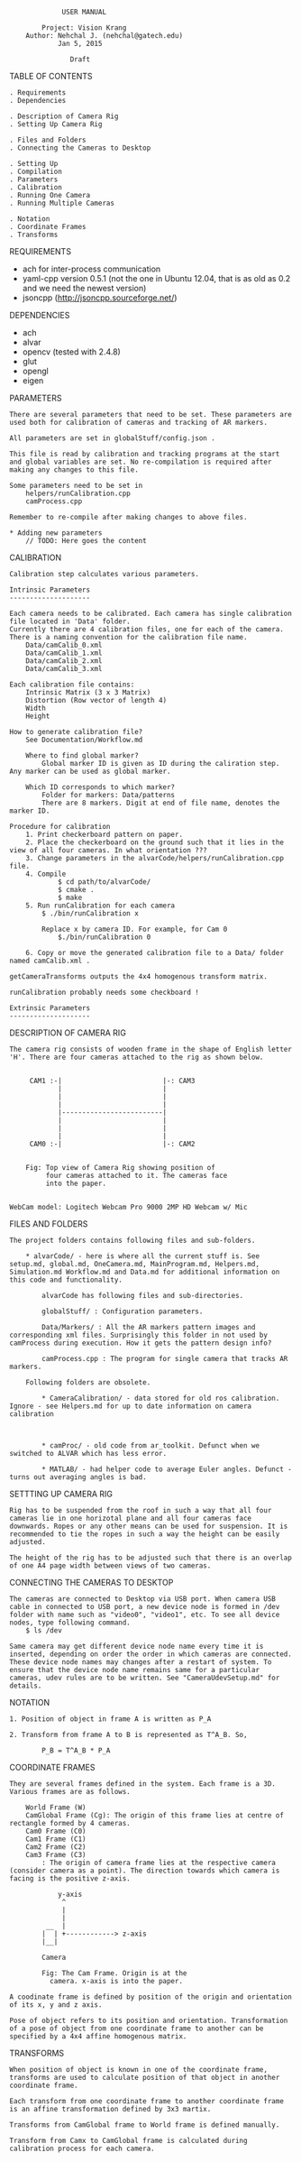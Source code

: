                  USER MANUAL
        
            Project: Vision Krang
        Author: Nehchal J. (nehchal@gatech.edu)
                Jan 5, 2015

                   Draft 

TABLE OF CONTENTS
    
    . Requirements
    . Dependencies

    . Description of Camera Rig
    . Setting Up Camera Rig

    . Files and Folders
    . Connecting the Cameras to Desktop

    . Setting Up
    . Compilation
    . Parameters
    . Calibration
    . Running One Camera
    . Running Multiple Cameras
    
    . Notation
    . Coordinate Frames
    . Transforms


REQUIREMENTS

   * ach for inter-process communication
   * yaml-cpp version 0.5.1 (not the one in Ubuntu 12.04, that is as old as 0.2 and we need the newest version)
   * jsoncpp (http://jsoncpp.sourceforge.net/)


DEPENDENCIES

   * ach
   * alvar
   * opencv (tested with 2.4.8)
   * glut
   * opengl
   * eigen


PARAMETERS
    
    There are several parameters that need to be set. These parameters are used both for calibration of cameras and tracking of AR markers.

    All parameters are set in globalStuff/config.json .

    This file is read by calibration and tracking programs at the start and global variables are set. No re-compilation is required after making any changes to this file.

    Some parameters need to be set in
        helpers/runCalibration.cpp
        camProcess.cpp

    Remember to re-compile after making changes to above files.

    * Adding new parameters
        // TODO: Here goes the content
    
 
CALIBRATION

    Calibration step calculates various parameters.

    Intrinsic Parameters
    --------------------

    Each camera needs to be calibrated. Each camera has single calibration file located in 'Data' folder.
    Currently there are 4 calibration files, one for each of the camera. There is a naming convention for the calibration file name.
        Data/camCalib_0.xml
        Data/camCalib_1.xml
        Data/camCalib_2.xml
        Data/camCalib_3.xml

    Each calibration file contains:
        Intrinsic Matrix (3 x 3 Matrix)
        Distortion (Row vector of length 4)
        Width
        Height

    How to generate calibration file?
        See Documentation/Workflow.md

        Where to find global marker?
            Global marker ID is given as ID during the caliration step. Any marker can be used as global marker.

        Which ID corresponds to which marker?
            Folder for markers: Data/patterns
            There are 8 markers. Digit at end of file name, denotes the marker ID.

    Procedure for calibration
        1. Print checkerboard pattern on paper.
        2. Place the checkerboard on the ground such that it lies in the view of all four cameras. In what orientation ???
        3. Change parameters in the alvarCode/helpers/runCalibration.cpp file.
        4. Compile
                $ cd path/to/alvarCode/
                $ cmake .
                $ make
        5. Run runCalibration for each camera
            $ ./bin/runCalibration x
            
            Replace x by camera ID. For example, for Cam 0
                $./bin/runCalibration 0
        
        6. Copy or move the generated calibration file to a Data/ folder named camCalib.xml .

    getCameraTransforms outputs the 4x4 homogenous transform matrix.

    runCalibration probably needs some checkboard !
    
    Extrinsic Parameters
    --------------------



DESCRIPTION OF CAMERA RIG

    The camera rig consists of wooden frame in the shape of English letter 'H'. There are four cameras attached to the rig as shown below.

    
         CAM1 :-|                         |-: CAM3
                |                         |
                |                         |
                |                         |
                |-------------------------|
                |                         |
                |                         |
                |                         |
         CAM0 :-|                         |-: CAM2


        Fig: Top view of Camera Rig showing position of 
             four cameras attached to it. The cameras face
             into the paper.


    WebCam model: Logitech Webcam Pro 9000 2MP HD Webcam w/ Mic


FILES AND FOLDERS

    The project folders contains following files and sub-folders.

        * alvarCode/ - here is where all the current stuff is. See setup.md, global.md, OneCamera.md, MainProgram.md, Helpers.md, Simulation.md Workflow.md and Data.md for additional information on this code and functionality.
        
            alvarCode has following files and sub-directories.

            globalStuff/ : Configuration parameters.

            Data/Markers/ : All the AR markers pattern images and corresponding xml files. Surprisingly this folder in not used by camProcess during execution. How it gets the pattern design info?

            camProcess.cpp : The program for single camera that tracks AR markers.
        
        Following folders are obsolete. 

            * CameraCalibration/ - data stored for old ros calibration. Ignore - see Helpers.md for up to date information on camera calibration
        
        

            * camProc/ - old code from ar_toolkit. Defunct when we switched to ALVAR which has less error.
        
            * MATLAB/ - had helper code to average Euler angles. Defunct - turns out averaging angles is bad.

SETTTING UP CAMERA RIG

    Rig has to be suspended from the roof in such a way that all four cameras lie in one horizotal plane and all four cameras face downwards. Ropes or any other means can be used for suspension. It is recommended to tie the ropes in such a way the height can be easily adjusted.

    The height of the rig has to be adjusted such that there is an overlap of one A4 page width between views of two cameras.


CONNECTING THE CAMERAS TO DESKTOP

    The cameras are connected to Desktop via USB port. When camera USB cable in connected to USB port, a new device node is formed in /dev folder with name such as "video0", "video1", etc. To see all device nodes, type following command.
        $ ls /dev

    Same camera may get different device node name every time it is inserted, depending on order the order in which cameras are connected. These device node names may changes after a restart of system. To ensure that the device node name remains same for a particular cameras, udev rules are to be written. See "CameraUdevSetup.md" for details.


NOTATION

    1. Position of object in frame A is written as P_A

    2. Transform from frame A to B is represented as T^A_B. So,

            P_B = T^A_B * P_A


COORDINATE FRAMES
    
    They are several frames defined in the system. Each frame is a 3D. Various frames are as follows.

        World Frame (W)
        CamGlobal Frame (Cg): The origin of this frame lies at centre of rectangle formed by 4 cameras.
        Cam0 Frame (C0) 
        Cam1 Frame (C1)
        Cam2 Frame (C2)
        Cam3 Frame (C3)
            : The origin of camera frame lies at the respective camera (consider camera as a point). The direction towards which camera is facing is the positive z-axis.

                y-axis 
                 ^       
                 |
                 |            
             __  |   
            |  | +------------> z-axis
            |__|

            Camera

            Fig: The Cam Frame. Origin is at the 
              camera. x-axis is into the paper.

    A coodinate frame is defined by position of the origin and orientation of its x, y and z axis.

    Pose of object refers to its position and orientation. Transformation of a pose of object from one coordinate frame to another can be specified by a 4x4 affine homogenous matrix.


TRANSFORMS
    
    When position of object is known in one of the coordinate frame, transforms are used to calculate position of that object in another coordinate frame.

    Each transform from one coordinate frame to another coordinate frame is an affine transformation defined by 3x3 martix.

    Transforms from CamGlobal frame to World frame is defined manually.

    Transform from Camx to CamGlobal frame is calculated during calibration process for each camera.



